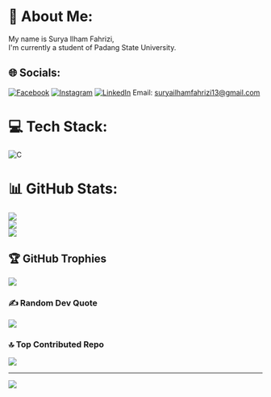 # 💫 About Me:
My name is Surya Ilham Fahrizi,<br>I'm currently a student of Padang State University.


## 🌐 Socials:
[![Facebook](https://img.shields.io/badge/Facebook-%231877F2.svg?logo=Facebook&logoColor=white)](https://facebook.com/suryailhamfahrizi) [![Instagram](https://img.shields.io/badge/Instagram-%23E4405F.svg?logo=Instagram&logoColor=white)](https://instagram.com/suryailhamfahrizi13) [![LinkedIn](https://img.shields.io/badge/LinkedIn-%230077B5.svg?logo=linkedin&logoColor=white)](https://linkedin.com/in/suryailhamfahrizi)
Email: suryailhamfahrizi13@gmail.com

# 💻 Tech Stack:
![C](https://img.shields.io/badge/c-%2300599C.svg?style=flat&logo=c&logoColor=white)
# 📊 GitHub Stats:
![](https://github-readme-stats.vercel.app/api?username=suryailhamfahrizi&theme=tokyonight&hide_border=true&include_all_commits=false&count_private=false)<br/>
![](https://github-readme-streak-stats.herokuapp.com/?user=suryailhamfahrizi&theme=tokyonight&hide_border=true)<br/>
![](https://github-readme-stats.vercel.app/api/top-langs/?username=suryailhamfahrizi&theme=tokyonight&hide_border=true&include_all_commits=false&count_private=false&layout=compact)

## 🏆 GitHub Trophies
![](https://github-profile-trophy.vercel.app/?username=suryailhamfahrizi&theme=tokyonight&no-frame=true&no-bg=false&margin-w=4)

### ✍️ Random Dev Quote
![](https://quotes-github-readme.vercel.app/api?type=horizontal&theme=tokyonight)

### 🔝 Top Contributed Repo
![](https://github-contributor-stats.vercel.app/api?username=suryailhamfahrizi&limit=5&theme=tokyonight&combine_all_yearly_contributions=true)

---
[![](https://visitcount.itsvg.in/api?id=suryailhamfahrizi&icon=4&color=6)](https://visitcount.itsvg.in)

<!-- Proudly created with GPRM ( https://gprm.itsvg.in ) -->

<!--
**suryailhamfahrizi/suryailhamfahrizi** is a ✨ _special_ ✨ repository because its `README.md` (this file) appears on your GitHub profile.

Here are some ideas to get you started:

- 🔭 I’m currently working on ...
- 🌱 I’m currently learning ...
- 👯 I’m looking to collaborate on ...
- 🤔 I’m looking for help with ...
- 💬 Ask me about ...
- 📫 How to reach me: ...
- 😄 Pronouns: ...
- ⚡ Fun fact: ...
-->
